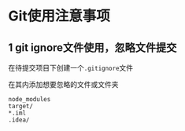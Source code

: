 # Git使用注意事项

## 1 git ignore文件使用，忽略文件提交

在待提交项目下创建一个`.gitignore`文件

在其内添加想要忽略的文件或文件夹

```shell
node_modules
target/
*.iml
.idea/
```

